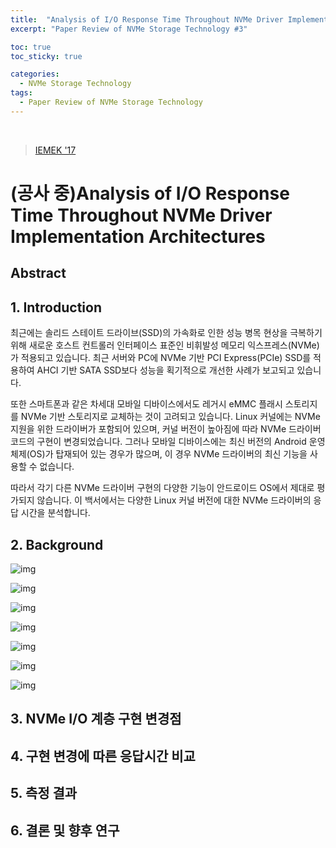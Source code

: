 ```yaml
---
title:  "Analysis of I/O Response Time Throughout NVMe Driver Implementation Architectures"
excerpt: "Paper Review of NVMe Storage Technology #3"

toc: true
toc_sticky: true

categories:
  - NVMe Storage Technology
tags:
  - Paper Review of NVMe Storage Technology
---
```


<br>

> [IEMEK '17](https://doi.org/10.14372/IEMEK.2017.12.3.139)

# (공사 중)Analysis of I/O Response Time Throughout NVMe Driver Implementation Architectures

## **Abstract**





## **1. Introduction**

최근에는 솔리드 스테이트 드라이브(SSD)의 가속화로 인한 성능 병목 현상을 극복하기 위해 새로운 호스트 컨트롤러 인터페이스 표준인 비휘발성 메모리 익스프레스(NVMe)가 적용되고 있습니다. 최근 서버와 PC에 NVMe 기반 PCI Express(PCIe) SSD를 적용하여 AHCI 기반 SATA SSD보다 성능을 획기적으로 개선한 사례가 보고되고 있습니다.

또한 스마트폰과 같은 차세대 모바일 디바이스에서도 레거시 eMMC 플래시 스토리지를 NVMe 기반 스토리지로 교체하는 것이 고려되고 있습니다. Linux 커널에는 NVMe 지원을 위한 드라이버가 포함되어 있으며, 커널 버전이 높아짐에 따라 NVMe 드라이버 코드의 구현이 변경되었습니다. 그러나 모바일 디바이스에는 최신 버전의 Android 운영 체제(OS)가 탑재되어 있는 경우가 많으며, 이 경우 NVMe 드라이버의 최신 기능을 사용할 수 없습니다.

따라서 각기 다른 NVMe 드라이버 구현의 다양한 기능이 안드로이드 OS에서 제대로 평가되지 않습니다. 이 백서에서는 다양한 Linux 커널 버전에 대한 NVMe 드라이버의 응답 시간을 분석합니다.



## **2. Background**

![img](/assets/images/paper3-1.png)

![img](/assets/images/paper3-2.png)

![img](/assets/images/paper3-3.png)

![img](/assets/images/paper3-4.png)

![img](/assets/images/paper3-5.png)

![img](/assets/images/paper3-6.png)

![img](/assets/images/paper3-7.png)



## **3.  NVMe I/O 계층 구현 변경점**



## **4. 구현 변경에 따른 응답시간 비교**



## **5. 측정 결과**



## **6. 결론 및 향후 연구**

